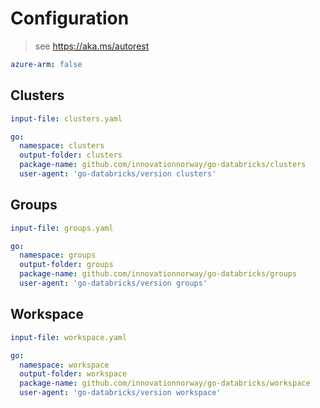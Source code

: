 # Configuration

> see https://aka.ms/autorest

``` yaml
azure-arm: false
```

## Clusters

``` yaml $(clusters)
input-file: clusters.yaml

go:
  namespace: clusters
  output-folder: clusters
  package-name: github.com/innovationnorway/go-databricks/clusters
  user-agent: 'go-databricks/version clusters'
```

## Groups

``` yaml $(groups)
input-file: groups.yaml

go:
  namespace: groups
  output-folder: groups
  package-name: github.com/innovationnorway/go-databricks/groups
  user-agent: 'go-databricks/version groups'
```

## Workspace

``` yaml $(workspace)
input-file: workspace.yaml

go:
  namespace: workspace
  output-folder: workspace
  package-name: github.com/innovationnorway/go-databricks/workspace
  user-agent: 'go-databricks/version workspace'
```
